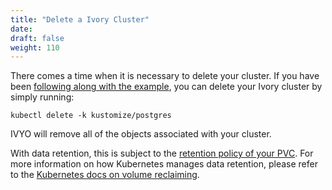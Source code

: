 ```yaml
---
title: "Delete a Ivory Cluster"
date:
draft: false
weight: 110
---
```


There comes a time when it is necessary to delete your cluster. If you have been [following along with the example](https://github.com/Highgo/ivory-operator-examples), you can delete your Ivory cluster by simply running:

```
kubectl delete -k kustomize/postgres
```

IVYO will remove all of the objects associated with your cluster.

With data retention, this is subject to the [retention policy of your PVC](https://kubernetes.io/docs/concepts/storage/persistent-volumes/#reclaiming). For more information on how Kubernetes manages data retention, please refer to the [Kubernetes docs on volume reclaiming](https://kubernetes.io/docs/concepts/storage/persistent-volumes/#reclaiming).
